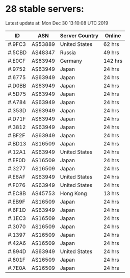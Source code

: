 # 28 stable servers:

Latest update at: Mon Dec 30 13:10:08 UTC 2019

| ID | ASN | Server Country | Online |
| -- | --- | -------------- | ------ |
| #.9FC3 | AS53889 | United States | 62 hrs |
| #.5CBD | AS48347 | Russia | 49 hrs |
| #.E0CF | AS63949 | Germany | 142 hrs |
| #.9752 | AS63949 | Japan | 24 hrs |
| #.6775 | AS63949 | Japan | 24 hrs |
| #.D0BB | AS63949 | Japan | 24 hrs |
| #.5D75 | AS63949 | Japan | 24 hrs |
| #.A784 | AS63949 | Japan | 24 hrs |
| #.353D | AS63949 | Japan | 24 hrs |
| #.D71F | AS63949 | Japan | 24 hrs |
| #.3812 | AS63949 | Japan | 24 hrs |
| #.BF2F | AS63949 | Japan | 24 hrs |
| #.BD13 | AS16509 | Japan | 24 hrs |
| #.12A1 | AS63949 | United States | 24 hrs |
| #.EF0D | AS16509 | Japan | 24 hrs |
| #.3277 | AS16509 | Japan | 24 hrs |
| #.E6AF | AS63949 | United States | 24 hrs |
| #.F076 | AS63949 | United States | 24 hrs |
| #.EC8B | AS45753 | Hong Kong | 13 hrs |
| #.EB9F | AS16509 | Japan | 24 hrs |
| #.6F1D | AS63949 | Japan | 24 hrs |
| #.1EC3 | AS16509 | Japan | 24 hrs |
| #.3070 | AS16509 | Japan | 24 hrs |
| #.1397 | AS16509 | Japan | 24 hrs |
| #.42A6 | AS16509 | Japan | 24 hrs |
| #.894D | AS63949 | United States | 24 hrs |
| #.801F | AS16509 | Japan | 24 hrs |
| #.7E0A | AS16509 | Japan | 24 hrs |

